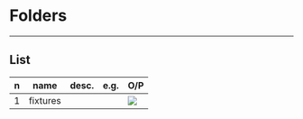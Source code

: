 # Folders

---

## List
|n|name|desc.|e.g.|O/P|
|-|----|-----|----|---|
|1|fixtures|||<img src="https://i.imgur.com/vF3Go2v.png">|
